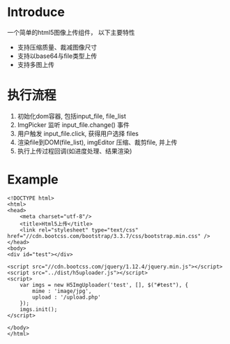 # Introduce

一个简单的html5图像上传组件， 以下主要特性

*   支持压缩质量、裁减图像尺寸
*   支持以base64与file类型上传
*   支持多图上传

# 执行流程

1.  初始化dom容器, 包括input_file, file_list
1.  ImgPicker 监听 input_file.change() 事件
1.  用户触发 input_file.click, 获得用户选择 files
1.  渲染file到DOM(file_list), imgEditor 压缩、裁剪file, 并上传
1.  执行上传过程回调(如进度处理、结果渲染)

# Example

```
<!DOCTYPE html>
<html>
<head>
    <meta charset="utf-8"/>
    <title>Html5上传</title>
    <link rel="stylesheet" type="text/css" href="//cdn.bootcss.com/bootstrap/3.3.7/css/bootstrap.min.css" />
</head>
<body>
<div id="test"></div>

<script src="//cdn.bootcss.com/jquery/1.12.4/jquery.min.js"></script>
<script src="../dist/h5uploader.js"></script>
<script>
    var imgs = new H5ImgUploader('test', [], $("#test"), {
        mime : 'image/jpg',
        upload : '/upload.php'
    });
    imgs.init();
</script>

</body>
</html>
```

